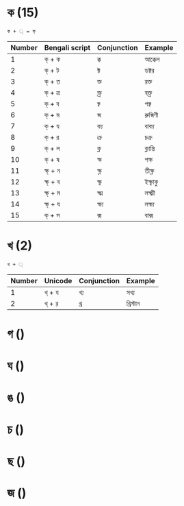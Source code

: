 ক (15)
============
```
ক + ◌্ = ক্
```

| Number | Bengali script  | Conjunction | Example   |
|--------|----------|-------------|-----------|
| 1      | ক্ + ক   | ক্ক         | আক্কেল    |
| 2      | ক্ + ট   | ক্ট         | ডক্টর     |
| 3      | ক্ + ত   | ক্ত         | রক্ত      |
| 4      | ক্ + ত্র | ক্ত্র       | বক্ত্র    |
| 5      | ক্ + ব   | ক্ব         | পক্ব      |
| 6      | ক্ + ম   | ক্ম         | রুক্মিণী  |
| 7      | ক্ + য   | ক্য         | বাক্য     |
| 8      | ক্ + র   | ক্র         | চক্র      |
| 9      | ক্ + ল   | ক্ল         | ক্লান্তি  |
| 10     | ক্ + ষ   | ক্ষ         | পক্ষ      |
| 11     | ক্ষ্ + ন | ক্ষ্ণ       | তীক্ষ্ণ   |
| 12     | ক্ষ্ + ব | ক্ষ্ব       | ইক্ষ্বাকু |
| 13     | ক্ষ্ + ম | ক্ষ্ম       | লক্ষ্মী   |
| 14     | ক্ষ্ + য | ক্ষ্য       | লক্ষ্য    |
| 15     | ক্ + স   | ক্স         | বাক্স     |

খ (2)
============
```খ + ◌্```

| Number | Unicode | Conjunction | Example   |
|--------|---------|-------------|-----------|
| 1      | খ্ + য  | খ্য         | সখ্য      |
| 2      | খ্ + র  | খ্র         | খ্রিস্টান |

গ ()
============

ঘ ()
============

ঙ ()
============

চ ()
============

ছ ()
============

জ ()
============
